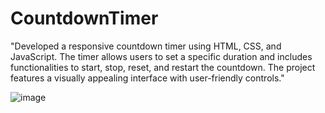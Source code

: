 # CountdownTimer

"Developed a responsive countdown timer using HTML, CSS, and JavaScript. The timer allows users to set a specific duration and includes functionalities to start, stop, reset, and restart the countdown. The project features a visually appealing interface with user-friendly controls."

![image](https://github.com/ayushekhawat/CountdownTimer/assets/144920054/0791c507-c60e-451f-90ac-233840ad9208)

